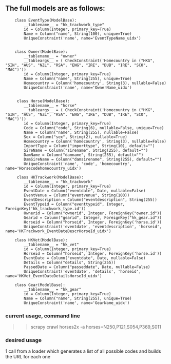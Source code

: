 ##  The full models are as follows:

		class EventType(ModelBase):
		    __tablename__ = "hk_trackwork_type"
		    id = Column(Integer, primary_key=True)
		    Name = Column("name", String(100), unique=True)
		    UniqueConstraint('name', name='EventTypeName_uidx')


		class Owner(ModelBase):
		    __tablename__ = "owner"
		    __tableargs__ = ( CheckConstraint('Homecountry in ("HKG", "SIN", "AUS", "NZL", "RSA". "ENG", "IRE", "DUB", "IRE", "SCO", "MAC")'))
		    id = Column(Integer, primary_key=True)
		    Name = Column("name", String(255), unique=True)
		    Homecountry = Column('homecountry', String(3), nullable=False)
		    UniqueConstraint('name', name='OwnerName_uidx')


		 class Horse(ModelBase):
		    __tablename__ = "horse"
		    __tableargs__ = ( CheckConstraint('Homecountry in ("HKG", "SIN", "AUS", "NZL", "RSA". "ENG", "IRE", "DUB", "IRE", "SCO", "MAC")'))
		    id = Column(Integer, primary_key=True)
		    Code = Column("code", String(6), nullable=False, unique=True)
		    Name = Column("name", String(255), nullable=False)
		    Sex = Column("sex", String(2), nullable=True)
		    Homecountry = Column('homecountry', String(3), nullable=False)
		    ImportType = Column("importtype", String(10), default="")
		    SireName = Column("sirename", String(255), default="")
		    DamName = Column("damname", String(255), default="")
		    DamSireName = Column("damsirename", String(255), default="")
		    UniqueConstraint('name', 'code', 'homecountry', name='Horsecodehomecountry_uidx')

		 class HKTrackwork(ModelBase):
		    __tablename__ = "hk_trackwork"
		    id = Column(Integer, primary_key=True)
		    EventDate = Column("eventdate", Date, nullable=False)
		    EventVenue = Column("eventvenue", String(100))
		    EventDescription = Column("eventdescription", String(255))
		    EventTypeid = Column("eventtypeid", Integer, ForeignKey('hk_trackwork_type.id'))
		    Ownerid = Column("ownerid", Integer, ForeignKey("owner.id"))
		    Gearid = Column("gearid", Integer, ForeignKey("hk_gear.id"))
		    Horseid = Column("horseid", Integer, ForeignKey('horse.id'))
		    UniqueConstraint('eventdate', 'eventdescription', 'horseid', name='HKTrackwork_EventDateDescrHorseId_uidx')

		class HKVet(ModelBase):
		    __tablename__ = "hk_vet"
		    id = Column(Integer, primary_key=True)
		    Horseid = Column("horseid", Integer, ForeignKey('horse.id'))
		    EventDate = Column("eventdate", Date, nullable=False)
		    Details = Column("details", String(255))
		    PassedDate = Column("passeddate", Date, nullable=False)
		    UniqueConstraint('eventdate', 'details', 'horseid', name='HKVet_EventDateDetailsHorseId_uidx')

		class Gear(ModelBase):
		    __tablename__ = "hk_gear"
		    id = Column(Integer, primary_key=True)
		    Name = Column("name", String(255), unique=True)
		    UniqueConstraint('name', name='GearName_uidx')


### current usage, command line
>> scrapy crawl horses2x -a horses=N250,P121,S054,P369,S011


### desired usage
1 call from a loader which generates a list of all possible codes and builds the URL for each one
